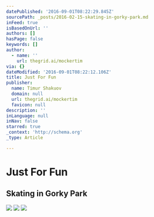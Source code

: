 ```yaml
---
datePublished: '2016-09-01T08:22:29.845Z'
sourcePath: _posts/2016-02-15-skating-in-gorky-park.md
inFeed: true
isBasedOnUrl: ''
authors: []
hasPage: false
keywords: []
author:
  - name: ''
    url: thegrid.ai/mockertim
via: {}
dateModified: '2016-09-01T08:22:12.106Z'
title: Just For Fun
publisher:
  name: Timur Shakuov
  domain: null
  url: thegrid.ai/mockertim
  favicon: null
description: ''
inLanguage: null
inNav: false
starred: true
_context: 'http://schema.org'
_type: Article

---
```

# Just For Fun

## Skating in Gorky Park
![](https://s3-us-west-2.amazonaws.com/the-grid-img/p/793347b6717a7007e26a155117ff2f7e19bb1285.jpg)
![](https://s3-us-west-2.amazonaws.com/the-grid-img/p/395660506ebe46747d26d949d263ecbe47024f11.jpg)
![](https://s3-us-west-2.amazonaws.com/the-grid-img/p/441e8cd490b468fbc9db8e041f75cb267b5ae7cc.jpg)